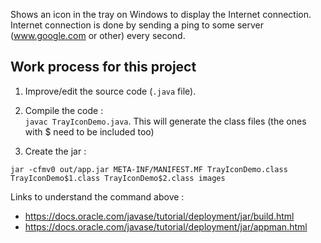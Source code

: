 Shows an icon in the tray on Windows to display the Internet connection. Internet connection is done by sending a ping to some server (www.google.com or other) every second.

## Work process for this project

1. Improve/edit the source code (`.java` file).
2. Compile the code :  
`javac TrayIconDemo.java`. This will generate the class files (the ones with $ need to be included too)

3. Create the jar : 

`jar -cfmv0 out/app.jar META-INF/MANIFEST.MF TrayIconDemo.class TrayIconDemo$1.class TrayIconDemo$2.class images`

Links to understand the command above : 
* https://docs.oracle.com/javase/tutorial/deployment/jar/build.html
* https://docs.oracle.com/javase/tutorial/deployment/jar/appman.html